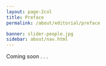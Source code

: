 ```yaml
---
layout: page-2col
title: Preface
permalink: /about/editorial/preface

banner: slider-people.jpg
sidebar: about/nav.html
---
```

Coming soon . . .
